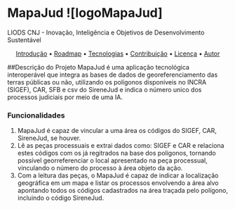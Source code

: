 # MapaJud   ![logoMapaJud]
LIODS CNJ - Inovação, Inteligência e Objetivos de Desenvolvimento Sustentável
  
  <p align="center">
 <a href="#Introdução">Introdução</a> •
 <a href="#roadmap">Roadmap</a> • 
 <a href="#tecnologias">Tecnologias</a> • 
 <a href="#contribuicao">Contribuição</a> • 
 <a href="#licenc-a">Licença</a> • 
 <a href="#autor">Autor</a>
</p>

##Descrição do Projeto
  MapaJud é uma aplicação tecnológica interoperável que integra as bases de dados de georeferenciamento das terras públicas ou não, utilizando os polígonos disponíveis no INCRA (SIGEF), CAR, SFB e csv do SireneJud e indica o número unico dos processos judiciais por meio de uma IA. 
  
### Funcionalidades
1. MapaJud é capaz de vincular a uma área os códigos do SIGEF, CAR, SireneJud, se houver. 
2. Lê as peças processuais e extrai dados como: SIGEF e CAR e relaciona estes códigos com os já regitrados na base dos poligonos, tornando possível georreferenciar o local apresentado na peça processual, vinculando o número do processo à área objeto da ação. 
3. Com a leitura das peças, o MapaJud é capaz de indicar a localização geográfica em um mapa e listar os processos envolvendo a área alvo apontando todos os códigos cadastrados na área traçada pelo polígono, incluindo o código SireneJud.  


